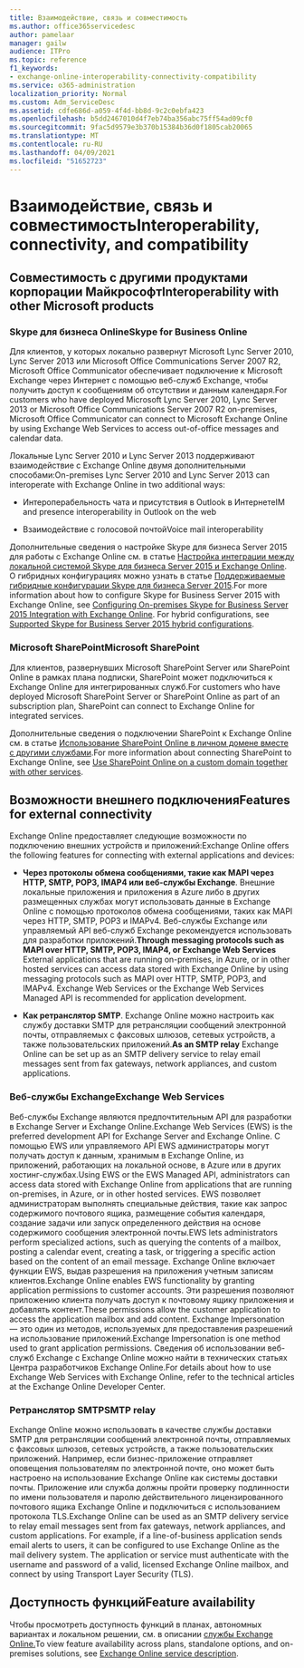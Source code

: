 ```yaml
---
title: Взаимодействие, связь и совместимость
ms.author: office365servicedesc
author: pamelaar
manager: gailw
audience: ITPro
ms.topic: reference
f1_keywords:
- exchange-online-interoperability-connectivity-compatibility
ms.service: o365-administration
localization_priority: Normal
ms.custom: Adm_ServiceDesc
ms.assetid: cdfe686d-a059-4f4d-bb8d-9c2c0ebfa423
ms.openlocfilehash: b5dd2467010d4f7eb74ba356abc75ff54ad09cf0
ms.sourcegitcommit: 9fac5d9579e3b370b15384b36d0f1805cab20065
ms.translationtype: MT
ms.contentlocale: ru-RU
ms.lasthandoff: 04/09/2021
ms.locfileid: "51652723"
---
```

# <a name="interoperability-connectivity-and-compatibility"></a><span data-ttu-id="7c71b-102">Взаимодействие, связь и совместимость</span><span class="sxs-lookup"><span data-stu-id="7c71b-102">Interoperability, connectivity, and compatibility</span></span>

## <a name="interoperability-with-other-microsoft-products"></a><span data-ttu-id="7c71b-103">Совместимость с другими продуктами корпорации Майкрософт</span><span class="sxs-lookup"><span data-stu-id="7c71b-103">Interoperability with other Microsoft products</span></span>

### <a name="skype-for-business-online"></a><span data-ttu-id="7c71b-104">Skype для бизнеса Online</span><span class="sxs-lookup"><span data-stu-id="7c71b-104">Skype for Business Online</span></span>

<span data-ttu-id="7c71b-105">Для клиентов, у которых локально развернут Microsoft Lync Server 2010, Lync Server 2013 или Microsoft Office Communications Server 2007 R2, Microsoft Office Communicator обеспечивает подключение к Microsoft Exchange через Интернет с помощью веб-служб Exchange, чтобы получить доступ к сообщениям об отсутствии и данным календаря.</span><span class="sxs-lookup"><span data-stu-id="7c71b-105">For customers who have deployed Microsoft Lync Server 2010, Lync Server 2013 or Microsoft Office Communications Server 2007 R2 on-premises, Microsoft Office Communicator can connect to Microsoft Exchange Online by using Exchange Web Services to access out-of-office messages and calendar data.</span></span>
  
<span data-ttu-id="7c71b-106">Локальные Lync Server 2010 и Lync Server 2013 поддерживают взаимодействие с Exchange Online двумя дополнительными способами:</span><span class="sxs-lookup"><span data-stu-id="7c71b-106">On-premises Lync Server 2010 and Lync Server 2013 can interoperate with Exchange Online in two additional ways:</span></span>
  
- <span data-ttu-id="7c71b-107">Интероперабельность чата и присутствия в Outlook в Интернете</span><span class="sxs-lookup"><span data-stu-id="7c71b-107">IM and presence interoperability in Outlook on the web</span></span>
    
- <span data-ttu-id="7c71b-108">Взаимодействие с голосовой почтой</span><span class="sxs-lookup"><span data-stu-id="7c71b-108">Voice mail interoperability</span></span>
    
<span data-ttu-id="7c71b-p101">Дополнительные сведения о настройке Skype для бизнеса Server 2015 для работы с Exchange Online см. в статье [Настройка интеграции между локальной системой Skype для бизнеса Server 2015 и Exchange Online](/skypeforbusiness/deploy/integrate-with-exchange-server/outlook-web-app). О гибридных конфигурациях можно узнать в статье [Поддерживаемые гибридные конфигурации Skype для бизнеса Server 2015](/skypeforbusiness/skype-for-business-hybrid-solutions/integration-with-exchange-and-sharepoint).</span><span class="sxs-lookup"><span data-stu-id="7c71b-p101">For more information about how to configure Skype for Business Server 2015 with Exchange Online, see [Configuring On-premises Skype for Business Server 2015 Integration with Exchange Online](/skypeforbusiness/deploy/integrate-with-exchange-server/outlook-web-app). For hybrid configurations, see [Supported Skype for Business Server 2015 hybrid configurations](/skypeforbusiness/skype-for-business-hybrid-solutions/integration-with-exchange-and-sharepoint).</span></span>
  
### <a name="microsoft-sharepoint"></a><span data-ttu-id="7c71b-111">Microsoft SharePoint</span><span class="sxs-lookup"><span data-stu-id="7c71b-111">Microsoft SharePoint</span></span>

<span data-ttu-id="7c71b-112">Для клиентов, развернувших Microsoft SharePoint Server или SharePoint Online в рамках плана подписки, SharePoint может подключиться к Exchange Online для интегрированных служб.</span><span class="sxs-lookup"><span data-stu-id="7c71b-112">For customers who have deployed Microsoft SharePoint Server or SharePoint Online as part of an subscription plan, SharePoint can connect to Exchange Online for integrated services.</span></span>
  
<span data-ttu-id="7c71b-113">Дополнительные сведения о подключении SharePoint к Exchange Online см. в статье [Использование SharePoint Online в личном домене вместе с другими службами](https://go.microsoft.com/fwlink/?LinkId=271805).</span><span class="sxs-lookup"><span data-stu-id="7c71b-113">For more information about connecting SharePoint to Exchange Online, see [Use SharePoint Online on a custom domain together with other services](https://go.microsoft.com/fwlink/?LinkId=271805).</span></span>
  
## <a name="features-for-external-connectivity"></a><span data-ttu-id="7c71b-114">Возможности внешнего подключения</span><span class="sxs-lookup"><span data-stu-id="7c71b-114">Features for external connectivity</span></span>

<span data-ttu-id="7c71b-115">Exchange Online предоставляет следующие возможности по подключению внешних устройств и приложений:</span><span class="sxs-lookup"><span data-stu-id="7c71b-115">Exchange Online offers the following features for connecting with external applications and devices:</span></span>
  
- <span data-ttu-id="7c71b-p102">**Через протоколы обмена сообщениями, такие как MAPI через HTTP, SMTP, POP3, IMAP4 или веб-службы Exchange**. Внешние локальные приложения и приложения в Azure либо в других размещенных службах могут использовать данные в Exchange Online с помощью протоколов обмена сообщениями, таких как MAPI через HTTP, SMTP, POP3 и IMAPv4. Веб-службы Exchange или управляемый API веб-служб Exchange рекомендуется использовать для разработки приложений.</span><span class="sxs-lookup"><span data-stu-id="7c71b-p102">**Through messaging protocols such as MAPI over HTTP, SMTP, POP3, IMAP4, or Exchange Web Services** External applications that are running on-premises, in Azure, or in other hosted services can access data stored with Exchange Online by using messaging protocols such as MAPI over HTTP, SMTP, POP3, and IMAPv4. Exchange Web Services or the Exchange Web Services Managed API is recommended for application development.</span></span> 
    
- <span data-ttu-id="7c71b-118">**Как ретранслятор SMTP**. Exchange Online можно настроить как службу доставки SMTP для ретрансляции сообщений электронной почты, отправляемых с факсовых шлюзов, сетевых устройств, а также пользовательских приложений.</span><span class="sxs-lookup"><span data-stu-id="7c71b-118">**As an SMTP relay** Exchange Online can be set up as an SMTP delivery service to relay email messages sent from fax gateways, network appliances, and custom applications.</span></span> 
    
### <a name="exchange-web-services"></a><span data-ttu-id="7c71b-119">Веб-службы Exchange</span><span class="sxs-lookup"><span data-stu-id="7c71b-119">Exchange Web Services</span></span>

<span data-ttu-id="7c71b-120">Веб-службы Exchange являются предпочтительным API для разработки в Exchange Server и Exchange Online.</span><span class="sxs-lookup"><span data-stu-id="7c71b-120">Exchange Web Services (EWS) is the preferred development API for Exchange Server and Exchange Online.</span></span> <span data-ttu-id="7c71b-121">С помощью EWS или управляемого API EWS администраторы могут получать доступ к данным, хранимым в Exchange Online, из приложений, работающих на локальной основе, в Azure или в других хостинг-службах.</span><span class="sxs-lookup"><span data-stu-id="7c71b-121">Using EWS or the EWS Managed API, administrators can access data stored with Exchange Online from applications that are running on-premises, in Azure, or in other hosted services.</span></span> <span data-ttu-id="7c71b-122">EWS позволяет администраторам выполнять специальные действия, такие как запрос содержимого почтового ящика, размещение события календаря, создание задачи или запуск определенного действия на основе содержимого сообщения электронной почты.</span><span class="sxs-lookup"><span data-stu-id="7c71b-122">EWS lets administrators perform specialized actions, such as querying the contents of a mailbox, posting a calendar event, creating a task, or triggering a specific action based on the content of an email message.</span></span> <span data-ttu-id="7c71b-123">Exchange Online включает функции EWS, выдав разрешения на приложения учетным записям клиентов.</span><span class="sxs-lookup"><span data-stu-id="7c71b-123">Exchange Online enables EWS functionality by granting application permissions to customer accounts.</span></span> <span data-ttu-id="7c71b-124">Эти разрешения позволяют приложению клиента получать доступ к почтовому ящику приложения и добавлять контент.</span><span class="sxs-lookup"><span data-stu-id="7c71b-124">These permissions allow the customer application to access the application mailbox and add content.</span></span> <span data-ttu-id="7c71b-125">Exchange Impersonation — это один из методов, используемых для предоставления разрешений на использование приложений.</span><span class="sxs-lookup"><span data-stu-id="7c71b-125">Exchange Impersonation is one method used to grant application permissions.</span></span> <span data-ttu-id="7c71b-126">Сведения об использовании веб-служб Exchange с Exchange Online можно найти в технических статьях Центра разработчиков Exchange Online.</span><span class="sxs-lookup"><span data-stu-id="7c71b-126">For details about how to use Exchange Web Services with Exchange Online, refer to the technical articles at the Exchange Online Developer Center.</span></span>
  
### <a name="smtp-relay"></a><span data-ttu-id="7c71b-127">Ретранслятор SMTP</span><span class="sxs-lookup"><span data-stu-id="7c71b-127">SMTP relay</span></span>

<span data-ttu-id="7c71b-p104">Exchange Online можно использовать в качестве службы доставки SMTP для ретрансляции сообщений электронной почты, отправляемых с факсовых шлюзов, сетевых устройств, а также пользовательских приложений. Например, если бизнес-приложение отправляет оповещения пользователям по электронной почте, оно может быть настроено на использование Exchange Online как системы доставки почты. Приложение или служба должны пройти проверку подлинности по имени пользователя и паролю действительного лицензированного почтового ящика Exchange Online и подключиться с использованием протокола TLS.</span><span class="sxs-lookup"><span data-stu-id="7c71b-p104">Exchange Online can be used as an SMTP delivery service to relay email messages sent from fax gateways, network appliances, and custom applications. For example, if a line-of-business application sends email alerts to users, it can be configured to use Exchange Online as the mail delivery system. The application or service must authenticate with the username and password of a valid, licensed Exchange Online mailbox, and connect by using Transport Layer Security (TLS).</span></span>
  
## <a name="feature-availability"></a><span data-ttu-id="7c71b-131">Доступность функций</span><span class="sxs-lookup"><span data-stu-id="7c71b-131">Feature availability</span></span>

<span data-ttu-id="7c71b-132">Чтобы просмотреть доступность функций в планах, автономных вариантах и локальном решении, см. в описании [службы Exchange Online.](exchange-online-service-description.md)</span><span class="sxs-lookup"><span data-stu-id="7c71b-132">To view feature availability across plans, standalone options, and on-premises solutions, see [Exchange Online service description](exchange-online-service-description.md).</span></span>
